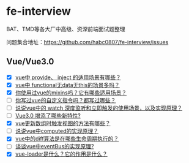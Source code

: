 # fe-interview
BAT、TMD等各大厂中高级、资深前端面试题整理


问题集合地址：https://github.com/habc0807/fe-interview/issues

## Vue/Vue3.0

- [x] [vue中 provide、 inject 的适用场景有哪些？](https://github.com/habc0807/fe-interview/issues/1)
- [x] [vue中 functional无data无this的场景多吗？](https://github.com/habc0807/fe-interview/issues/2)
- [x] [你使用过vue的mixins吗？它有哪些适用场景？](https://github.com/habc0807/fe-interview/issues/3)
- [ ] [你写过vue的自定义指令吗？都写过哪些？](https://github.com/habc0807/fe-interview/issues/4)
- [ ] [说说vue中的 watch 深度监听和立即触发的使用场景，以及实现原理？](https://github.com/habc0807/fe-interview/issues/5)
- [ ] [Vue3.0 增添了哪些新特性?](https://github.com/habc0807/fe-interview/issues/6)
- [x] [vue更新数组时触发视图的方法有哪些？](https://github.com/habc0807/fe-interview/issues/7)
- [ ] [说说vue中computed的实现原理？](https://github.com/habc0807/fe-interview/issues/8)
- [x] [vue中的diff算法是在哪些生命周期执行的？](https://github.com/habc0807/fe-interview/issues/9)
- [ ] [谈谈vue中eventBus的实现原理?](https://github.com/habc0807/fe-interview/issues/10)
- [x] [vue-loader是什么？它的作用是什么？](https://github.com/habc0807/fe-interview/issues/11)
